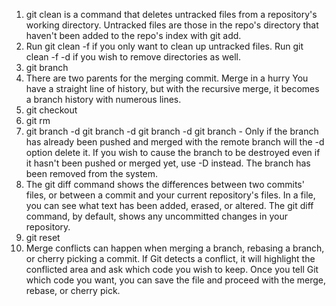 1. git clean is a command that deletes untracked files from a repository's working directory. Untracked files are those in the repo's directory that haven't been added to the repo's index with git add.
2. Run git clean -f if you only want to clean up untracked files. Run git clean -f -d if you wish to remove directories as well.
3. git branch
4. There are two parents for the merging commit. Merge in a hurry You have a straight line of history, but with the recursive merge, it becomes a branch history with numerous lines.
5. git checkout
6. git rm
7. git branch -d git branch -d git branch -d git branch - Only if the branch has already been pushed and merged with the remote branch will the -d option delete it. If you wish to cause the branch to be destroyed even if it hasn't been pushed or merged yet, use -D instead. The branch has been removed from the system.
8. The git diff command shows the differences between two commits' files, or between a commit and your current repository's files. In a file, you can see what text has been added, erased, or altered. The git diff command, by default, shows any uncommitted changes in your repository.
9. git reset
10. Merge conflicts can happen when merging a branch, rebasing a branch, or cherry picking a commit. If Git detects a conflict, it will highlight the conflicted area and ask which code you wish to keep. Once you tell Git which code you want, you can save the file and proceed with the merge, rebase, or cherry pick.


